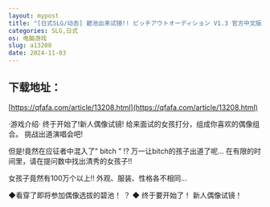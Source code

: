 ```yaml
---
layout: mypost
title: "[日式SLG/动态] 碧池出来试镜!! ビッチアウトオーディション V1.3 官方中文版+全CG存档 全CV [3.2G]"
categories: SLG,日式
os: 电脑游戏
slug: a13208
date: 2024-11-03
---
```


## 下载地址：

[https://qfafa.com/article/13208.html](https://qfafa.com/article/13208.html)

·游戏介绍·
终于开始了!新人偶像试镜!
给来面试的女孩打分，组成你喜欢的偶像组合。
挑战出道演唱会吧!

但是!竟然在应征者中混入了” bitch ” !?
万一让bitch的孩子出道了呢…
在有限的时间里，请在提问数中找出清秀的女孩子!!

女孩子竟然有100万个以上!!
外观、服装、性格各不相同…

◆看穿了即将参加偶像选拔的碧池！ ？ ◆
终于要开始了！
新人偶像试镜！